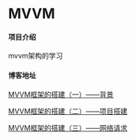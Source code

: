 # MVVM

#### 项目介绍
mvvm架构的学习

#### 博客地址
[MVVM框架的搭建（一）——背景](https://www.jianshu.com/p/60dc39a8553a)

[MVVM框架的搭建（二）——项目搭建](https://www.jianshu.com/p/6a5a9803d03b)

[MVVM框架的搭建（三）——网络请求](https://www.jianshu.com/p/df2bde94c0bd)



